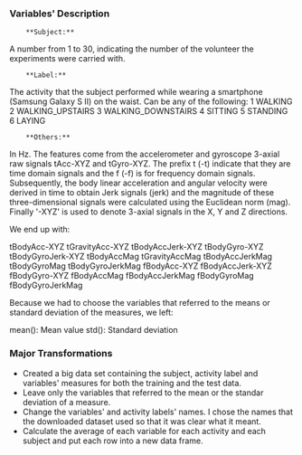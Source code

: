 ### Variables' Description
		**Subject:**
A number from 1 to 30, indicating the number of the volunteer the experiments were carried with.

		**Label:**
The activity that the subject performed while wearing a smartphone (Samsung Galaxy S II) on the waist. 
Can be any of the following:
1 WALKING
2 WALKING_UPSTAIRS
3 WALKING_DOWNSTAIRS
4 SITTING
5 STANDING
6 LAYING
		
		**Others:**
In Hz. The features come from the accelerometer and gyroscope 3-axial raw signals tAcc-XYZ and tGyro-XYZ. The prefix t 
(-t) indicate that they are time domain signals and the f (-f) is for frequency domain signals. Subsequently, the body 
linear acceleration and angular velocity were derived in time to obtain Jerk signals (jerk) and the magnitude of these 
three-dimensional signals were calculated using the Euclidean norm (mag). Finally '-XYZ' is used to denote 3-axial signals 
in the X, Y and Z directions.

We end up with:

tBodyAcc-XYZ
tGravityAcc-XYZ
tBodyAccJerk-XYZ
tBodyGyro-XYZ
tBodyGyroJerk-XYZ
tBodyAccMag
tGravityAccMag
tBodyAccJerkMag
tBodyGyroMag
tBodyGyroJerkMag
fBodyAcc-XYZ
fBodyAccJerk-XYZ
fBodyGyro-XYZ
fBodyAccMag
fBodyAccJerkMag
fBodyGyroMag
fBodyGyroJerkMag

Because we had to choose the variables that referred to the means or standard deviation of the measures, we left: 

mean(): Mean value
std(): Standard deviation

### Major Transformations
- Created a big data set containing the subject, activity label and variables' measures for both the training and the
test data.
- Leave only the variables that referred to the mean or the standar deviation of a measure.
- Change the variables' and activity labels' names. I chose the names that the  downloaded dataset used so that it
was clear what it meant.
- Calculate the average of each variable for each activity and each subject and put each row into a new data frame. 
